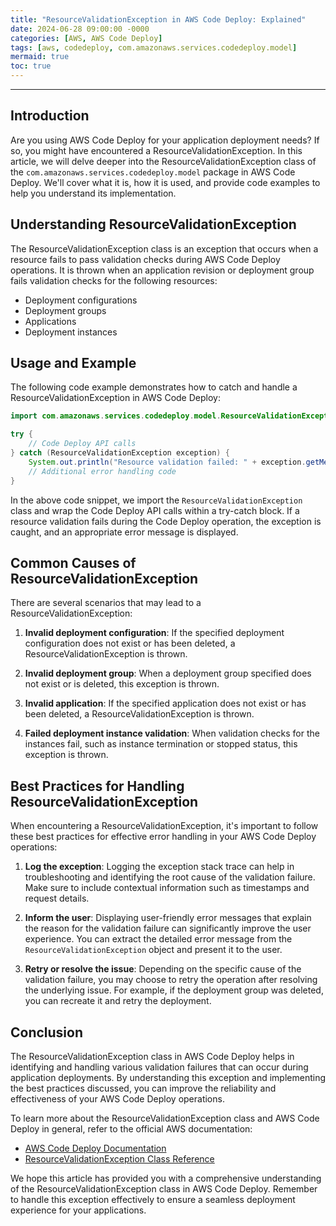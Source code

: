 ```yaml
---
title: "ResourceValidationException in AWS Code Deploy: Explained"
date: 2024-06-28 09:00:00 -0000
categories: [AWS, AWS Code Deploy]
tags: [aws, codedeploy, com.amazonaws.services.codedeploy.model]
mermaid: true
toc: true
---
```


---

## Introduction
Are you using AWS Code Deploy for your application deployment needs? If so, you might have encountered a ResourceValidationException. In this article, we will delve deeper into the ResourceValidationException class of the `com.amazonaws.services.codedeploy.model` package in AWS Code Deploy. We'll cover what it is, how it is used, and provide code examples to help you understand its implementation.

## Understanding ResourceValidationException
The ResourceValidationException class is an exception that occurs when a resource fails to pass validation checks during AWS Code Deploy operations. It is thrown when an application revision or deployment group fails validation checks for the following resources:

- Deployment configurations
- Deployment groups
- Applications
- Deployment instances

## Usage and Example
The following code example demonstrates how to catch and handle a ResourceValidationException in AWS Code Deploy:

```java
import com.amazonaws.services.codedeploy.model.ResourceValidationException;

try {
    // Code Deploy API calls
} catch (ResourceValidationException exception) {
    System.out.println("Resource validation failed: " + exception.getMessage());
    // Additional error handling code
}
```

In the above code snippet, we import the `ResourceValidationException` class and wrap the Code Deploy API calls within a try-catch block. If a resource validation fails during the Code Deploy operation, the exception is caught, and an appropriate error message is displayed.

## Common Causes of ResourceValidationException
There are several scenarios that may lead to a ResourceValidationException:

1. **Invalid deployment configuration**: If the specified deployment configuration does not exist or has been deleted, a ResourceValidationException is thrown.

2. **Invalid deployment group**: When a deployment group specified does not exist or is deleted, this exception is thrown.

3. **Invalid application**: If the specified application does not exist or has been deleted, a ResourceValidationException is thrown.

4. **Failed deployment instance validation**: When validation checks for the instances fail, such as instance termination or stopped status, this exception is thrown.

## Best Practices for Handling ResourceValidationException
When encountering a ResourceValidationException, it's important to follow these best practices for effective error handling in your AWS Code Deploy operations:

1. **Log the exception**: Logging the exception stack trace can help in troubleshooting and identifying the root cause of the validation failure. Make sure to include contextual information such as timestamps and request details.

2. **Inform the user**: Displaying user-friendly error messages that explain the reason for the validation failure can significantly improve the user experience. You can extract the detailed error message from the `ResourceValidationException` object and present it to the user.

3. **Retry or resolve the issue**: Depending on the specific cause of the validation failure, you may choose to retry the operation after resolving the underlying issue. For example, if the deployment group was deleted, you can recreate it and retry the deployment.

## Conclusion
The ResourceValidationException class in AWS Code Deploy helps in identifying and handling various validation failures that can occur during application deployments. By understanding this exception and implementing the best practices discussed, you can improve the reliability and effectiveness of your AWS Code Deploy operations.

To learn more about the ResourceValidationException class and AWS Code Deploy in general, refer to the official AWS documentation:

- [AWS Code Deploy Documentation](https://docs.aws.amazon.com/codedeploy)
- [ResourceValidationException Class Reference](https://docs.aws.amazon.com/AWSJavaSDK/latest/javadoc/com/amazonaws/services/codedeploy/model/ResourceValidationException.html)

We hope this article has provided you with a comprehensive understanding of the ResourceValidationException class in AWS Code Deploy. Remember to handle this exception effectively to ensure a seamless deployment experience for your applications.